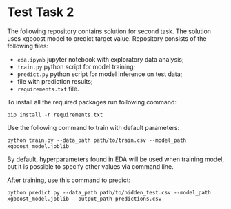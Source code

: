 # Test Task 2

The following repository contains solution for second task. The solution uses xgboost model to predict target value. Repository consists of the following files:
- `eda.ipynb` jupyter notebook with exploratory data analysis;
- `train.py` python script for model training;
- `predict.py` python script for model inference on test data;
- file with prediction results;
- `requirements.txt` file.

To install all the required packages run following command:

`pip install -r requirements.txt`

Use the following command to train with default parameters:

`python train.py --data_path path/to/train.csv --model_path xgboost_model.joblib`

By default, hyperparameters found in EDA will be used when training model, but it is possible to specify other values via command line.

After training, use this command to predict:

`python predict.py --data_path path/to/hidden_test.csv --model_path xgboost_model.joblib --output_path predictions.csv`


